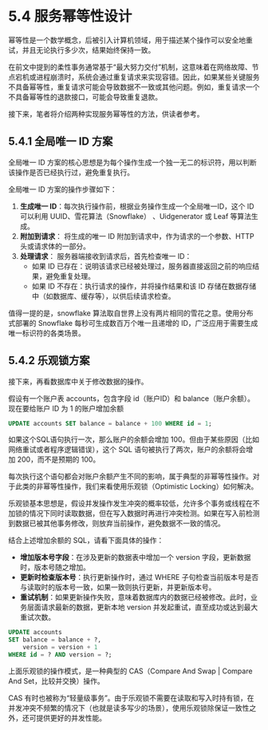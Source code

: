 # 5.4 服务幂等性设计

幂等性是一个数学概念，后被引入计算机领域，用于描述某个操作可以安全地重试，并且无论执行多少次，结果始终保持一致。

在前文中提到的柔性事务通常基于“最大努力交付”机制，这意味着在网络故障、节点宕机或进程崩溃时，系统会通过重复请求来实现容错。因此，如果某些关键服务不具备幂等性，重复请求可能会导致数据不一致或其他问题。例如，重复请求一个不具备幂等性的退款接口，可能会导致重复退款。

接下来，笔者将介绍两种实现服务幂等性的方法，供读者参考。

## 5.4.1 全局唯一 ID 方案

全局唯一 ID 方案的核心思想是为每个操作生成一个独一无二的标识符，用以判断该操作是否已经执行过，避免重复执行。

全局唯一 ID 方案的操作步骤如下：

1. **生成唯一 ID**：每次执行操作前，根据业务操作生成一个全局唯一ID，这个 ID 可以利用 UUID、雪花算法（Snowflake）
、Uidgenerator 或 Leaf 等算法生成。
2. **附加到请求**： 将生成的唯一 ID 附加到请求中，作为请求的一个参数、HTTP 头或请求体的一部分。
3. **处理请求**： 服务器端接收到请求后，首先检查唯一 ID：
	- 如果 ID 已存在：说明该请求已经被处理过，服务器直接返回之前的响应结果，避免重复处理。
	- 如果 ID 不存在：执行请求的操作，并将操作结果和该 ID 存储在数据存储中（如数据库、缓存等），以供后续请求检查。

值得一提的是，snowflake 算法取自世界上没有两片相同的雪花之意。使用分布式部署的 Snowflake 每秒可生成数百万个唯一且递增的 ID，广泛应用于需要生成唯一标识符的各类场景。

## 5.4.2 乐观锁方案

接下来，再看数据库中关于修改数据的操作。

假设有一个账户表 accounts，包含字段 id（账户ID）和 balance（账户余额）。现在要给账户 ID 为 1 的账户增加余额

```sql
UPDATE accounts SET balance = balance + 100 WHERE id = 1;
```
如果这个SQL语句执行一次，那么账户的余额会增加 100。但由于某些原因（比如网络重试或者程序逻辑错误），这个 SQL 语句被执行了两次，账户的余额将会增加 200，而不是预期的 100。

每次执行这个语句都会对账户余额产生不同的影响，属于典型的非幂等性操作。对于此类的非幂等性操作，我们来看使用乐观锁（Optimistic Locking）如何解决。

乐观锁基本思想是，假设并发操作发生冲突的概率较低，允许多个事务或线程在不加锁的情况下同时读取数据，但在写入数据时再进行冲突检测。如果在写入前检测到数据已被其他事务修改，则放弃当前操作，避免数据不一致的情况。

结合上述增加余额的 SQL，请看下面具体的操作：

- **增加版本号字段**：在涉及更新的数据表中增加一个 version 字段，更新数据时，版本号随之增加。
- **更新时检查版本号**：执行更新操作时，通过 WHERE 子句检查当前版本号是否与读取时的版本号一致，如果一致则执行更新，并更新版本号。
- **重试机制**：如果更新操作失败，意味着数据库内的数据已经被修改。此时，业务层面请求最新的数据，更新本地 version 并发起重试，直至成功或达到最大重试次数。


```sql
UPDATE accounts 
SET balance = balance + ?, 
    version = version + 1 
WHERE id = ? AND version = ?;
```

上面乐观锁的操作模式，是一种典型的 CAS（Compare And Swap | Compare And Set，比较并交换）操作。

CAS 有时也被称为“轻量级事务”。由于乐观锁不需要在读取和写入时持有锁，在并发冲突不频繁的情况下（也就是读多写少的场景），使用乐观锁除保证一致性之外，还可提供更好的并发性能。

